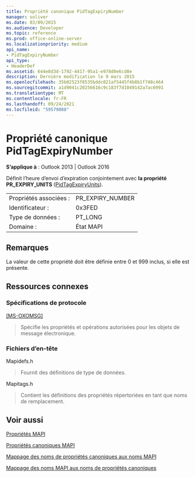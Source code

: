 ```yaml
---
title: Propriété canonique PidTagExpiryNumber
manager: soliver
ms.date: 03/09/2015
ms.audience: Developer
ms.topic: reference
ms.prod: office-online-server
ms.localizationpriority: medium
api_name:
- PidTagExpiryNumber
api_type:
- HeaderDef
ms.assetid: 644e8d3d-1792-4417-95a1-e978d0e6cd8e
description: Dernière modification le 9 mars 2015
ms.openlocfilehash: 35b02523f8535bddc021af5445f4b8b1f748c464
ms.sourcegitcommit: a1d9041c20256616c9c183f7d1049142a7ac6991
ms.translationtype: MT
ms.contentlocale: fr-FR
ms.lasthandoff: 09/24/2021
ms.locfileid: "59579088"
---
```

# <a name="pidtagexpirynumber-canonical-property"></a>Propriété canonique PidTagExpiryNumber

  
  
**S’applique à** : Outlook 2013 | Outlook 2016 
  
Définit l’heure d’envoi d’expiration conjointement avec **la propriété PR_EXPIRY_UNITS** ([PidTagExpiryUnits](pidtagexpiryunits-canonical-property.md)).
  
|||
|:-----|:-----|
|Propriétés associées :  <br/> |PR_EXPIRY_NUMBER  <br/> |
|Identificateur :  <br/> |0x3FED  <br/> |
|Type de données :  <br/> |PT_LONG  <br/> |
|Domaine :  <br/> |État MAPI  <br/> |
   
## <a name="remarks"></a>Remarques

La valeur de cette propriété doit être définie entre 0 et 999 inclus, si elle est présente.
  
## <a name="related-resources"></a>Ressources connexes

### <a name="protocol-specifications"></a>Spécifications de protocole

[[MS-OXOMSG]](https://msdn.microsoft.com/library/daa9120f-f325-4afb-a738-28f91049ab3c%28Office.15%29.aspx)
  
> Spécifie les propriétés et opérations autorisées pour les objets de message électronique.
    
### <a name="header-files"></a>Fichiers d’en-tête

Mapidefs.h
  
> Fournit des définitions de type de données.
    
Mapitags.h
  
> Contient les définitions des propriétés répertoriées en tant que noms de remplacement.
    
## <a name="see-also"></a>Voir aussi



[Propriétés MAPI](mapi-properties.md)
  
[Propriétés canoniques MAPI](mapi-canonical-properties.md)
  
[Mappage des noms de propriétés canoniques aux noms MAPI](mapping-canonical-property-names-to-mapi-names.md)
  
[Mappage des noms MAPI aux noms de propriétés canoniques](mapping-mapi-names-to-canonical-property-names.md)

